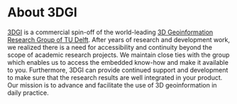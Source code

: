 # About 3DGI

[3DGI](https://3dgi.nl) is a commercial spin-off of the world-leading [3D Geoinformation Research Group of TU Delft](https://3d.bk.tudelft.nl).
After years of research and development work, we realized there is a need for accessibility and continuity beyond the scope of academic research projects.
We maintain close ties with the group which enables us to access the embedded know-how and make it available to you.
Furthermore, 3DGI can provide continued support and development to make sure that the research results are well integrated in your product.
Our mission is to advance and facilitate the use of 3D geoinformation in daily practice.


